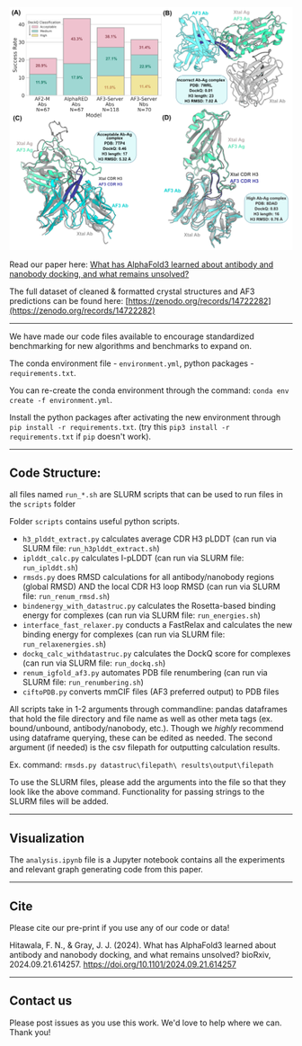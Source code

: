 ![Head Panel](question1_panel_fv.png)

Read our paper here: [What has AlphaFold3 learned about antibody and nanobody docking, and what remains unsolved?](https://www.biorxiv.org/content/10.1101/2024.09.21.614257)

The full dataset of cleaned & formatted crystal structures and AF3 predictions can be found here: [https://zenodo.org/records/14722282](https://zenodo.org/records/14722282)

---

We have made our code files available to encourage standardized benchmarking for new algorithms and benchmarks to expand on. 

The conda environment file - `environment.yml`, python packages - `requirements.txt`. 

You can re-create the conda environment through the command: `conda env create -f environment.yml`. 

Install the python packages after activating the new environment through `pip install -r requirements.txt`. (try this `pip3 install -r requirements.txt` if `pip` doesn't work).

--- 

## Code Structure:

all files named `run_*.sh` are SLURM scripts that can be used to run files in the `scripts` folder

Folder `scripts` contains useful python scripts.
* `h3_plddt_extract.py` calculates average CDR H3 pLDDT (can run via SLURM file: `run_h3plddt_extract.sh`)
* `iplddt_calc.py` calculates I-pLDDT (can run via SLURM file: `run_iplddt.sh`)
* `rmsds.py` does RMSD calculations for all antibody/nanobody regions (global RMSD) AND the local CDR H3 loop RMSD (can run via SLURM file: `run_renum_rmsd.sh`)
* `bindenergy_with_datastruc.py` calculates the Rosetta-based binding energy for complexes (can run via SLURM file: `run_energies.sh`)
* `interface_fast_relaxer.py` conducts a FastRelax and calculates the new binding energy for complexes (can run via SLURM file: `run_relaxenergies.sh`)
* `dockq_calc_withdatastruc.py` calculates the DockQ score for complexes (can run via SLURM file: `run_dockq.sh`)
* `renum_igfold_af3.py` automates PDB file renumbering (can run via SLURM file: `run_renumbering.sh`)
* `ciftoPDB.py` converts mmCIF files (AF3 preferred output) to PDB files

All scripts take in 1-2 arguments through commandline: pandas dataframes that hold the file directory and file name as well as other meta tags (ex. bound/unbound, antibody/nanobody, etc.). Though we *highly* recommend using dataframe querying, these can be edited as needed. The second argument (if needed) is the csv filepath for outputting calculation results.

Ex. command: `rmsds.py datastruc\filepath\ results\output\filepath`

To use the SLURM files, please add the arguments into the file so that they look like the above command. Functionality for passing strings to the SLURM files will be added. 

--- 

## Visualization

The `analysis.ipynb` file is a Jupyter notebook contains all the experiments and relevant graph generating code from this paper.

--- 

## Cite

Please cite our pre-print if you use any of our code or data! 

Hitawala, F. N., & Gray, J. J. (2024). What has AlphaFold3 learned about antibody and nanobody docking, and what remains unsolved? bioRxiv, 2024.09.21.614257. https://doi.org/10.1101/2024.09.21.614257

---

## Contact us

Please post issues as you use this work. We'd love to help where we can. Thank you!





